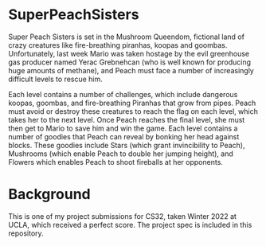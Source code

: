 # SuperPeachSisters
Super Peach Sisters is set in the Mushroom Queendom, fictional land of crazy creatures like fire-breathing piranhas, koopas and goombas. Unfortunately, last week Mario was taken hostage by the evil greenhouse gas producer named Yerac Grebnehcan (who is well known for producing huge amounts of methane), and Peach must face a number of increasingly difficult levels to rescue him.

Each level contains a number of challenges, which include dangerous koopas, goombas, and fire-breathing Piranhas that grow from pipes. Peach must avoid or destroy these creatures to reach the flag on each level, which takes her to the next level. Once Peach reaches the final level, she must then get to Mario to save him and win the game. Each level contains a number of goodies that Peach can reveal by bonking her head against blocks. These goodies include Stars (which grant invincibility to Peach), Mushrooms (which enable Peach to double her jumping height), and Flowers which enables Peach to shoot fireballs at her opponents.

# Background
This is one of my project submissions for CS32, taken Winter 2022 at UCLA, which received a perfect score. The project spec is included in this repository. 
